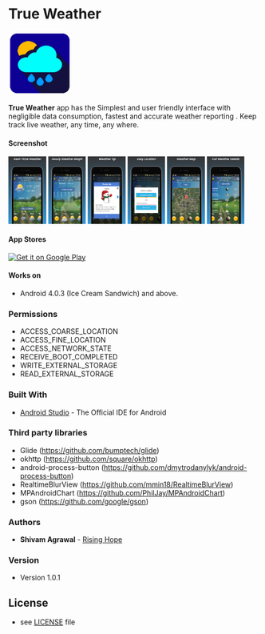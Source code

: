 True Weather
======

<img src="images/icon_192.png" width="25%"></img>

**True Weather** app has the Simplest and user friendly interface with negligible data consumption, fastest and accurate weather reporting . Keep track live weather, any time, any where.

#### Screenshot

<img src="images/screenshot_1.png" width="15%"></img> 
<img src="images/screenshot_2.png" width="15%"></img> 
<img src="images/screenshot_3.png" width="15%"></img>
<img src="images/screenshot_4.png" width="15%"></img>
<img src="images/screenshot_5.png" width="15%"></img>
<img src="images/screenshot_7.png" width="15%"></img>

#### App Stores
<!-- edit this image location -->
[![Get it on Google Play](https://raw.github.com/repat/README-template/master/googleplay.png)](https://play.google.com/store/apps/details?id=com.shivam.tree.mousam)

#### Works on
* Android 4.0.3 (Ice Cream Sandwich) and above.

### Permissions
* ACCESS_COARSE_LOCATION
* ACCESS_FINE_LOCATION
* ACCESS_NETWORK_STATE
* RECEIVE_BOOT_COMPLETED
* WRITE_EXTERNAL_STORAGE
* READ_EXTERNAL_STORAGE

### Built With

* [Android Studio](https://developer.android.com/studio/index.html) - The Official IDE for Android

### Third party libraries
* Glide (https://github.com/bumptech/glide)
* okhttp (https://github.com/square/okhttp)
* android-process-button (https://github.com/dmytrodanylyk/android-process-button)
* RealtimeBlurView (https://github.com/mmin18/RealtimeBlurView)
* MPAndroidChart (https://github.com/PhilJay/MPAndroidChart)
* gson (https://github.com/google/gson)

### Authors

* **Shivam Agrawal** - [Rising Hope](http://risinghopeapps.weebly.com/)

### Version 
* Version 1.0.1

## License 
* see [LICENSE](/LICENSE) file
